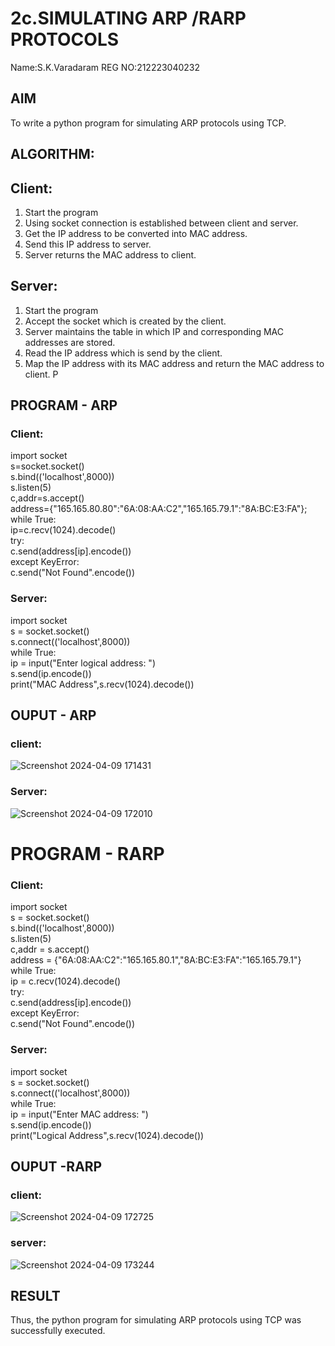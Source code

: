 # 2c.SIMULATING ARP /RARP PROTOCOLS
 Name:S.K.Varadaram
 REG NO:212223040232
## AIM
To write a python program for simulating ARP protocols using TCP.
## ALGORITHM:
## Client:
1. Start the program
2. Using socket connection is established between client and server.
3. Get the IP address to be converted into MAC address.
4. Send this IP address to server.
5. Server returns the MAC address to client.
## Server:
1. Start the program
2. Accept the socket which is created by the client.
3. Server maintains the table in which IP and corresponding MAC addresses are
stored.
4. Read the IP address which is send by the client.
5. Map the IP address with its MAC address and return the MAC address to client.
P
## PROGRAM - ARP
### Client:
import socket   
s=socket.socket()    
s.bind(('localhost',8000))    
s.listen(5)    
c,addr=s.accept()    
address={"165.165.80.80":"6A:08:AA:C2","165.165.79.1":"8A:BC:E3:FA"}; while True:    
ip=c.recv(1024).decode()    
try:    
c.send(address[ip].encode())   
except KeyError:   
c.send("Not Found".encode())   

### Server:
import socket    
s = socket.socket()    
s.connect(('localhost',8000))    
while True:   
ip = input("Enter logical address: ")   
s.send(ip.encode())    
print("MAC Address",s.recv(1024).decode())    
## OUPUT - ARP
### client:
![Screenshot 2024-04-09 171431](https://github.com/23004513/2c.ARP_RARP_PROTOCOLS/assets/138973069/f29e2182-0d63-40e0-b953-0e7ec5749fca)

### Server:
![Screenshot 2024-04-09 172010](https://github.com/23004513/2c.ARP_RARP_PROTOCOLS/assets/138973069/57768d61-b90b-4fa1-8709-ae97ecdc6e3b)

# PROGRAM - RARP
### Client:
import socket   
s = socket.socket()    
s.bind(('localhost',8000))   
s.listen(5)    
c,addr = s.accept()    
address = {"6A:08:AA:C2":"165.165.80.1","8A:BC:E3:FA":"165.165.79.1"}   
while True:   
ip = c.recv(1024).decode()   
try:    
c.send(address[ip].encode())   
except KeyError:    
c.send("Not Found".encode())   

### Server:
import socket   
s = socket.socket()    
s.connect(('localhost',8000))   
while True:    
ip = input("Enter MAC address: ")    
s.send(ip.encode())   
print("Logical Address",s.recv(1024).decode())   

## OUPUT -RARP
### client:
![Screenshot 2024-04-09 172725](https://github.com/23004513/2c.ARP_RARP_PROTOCOLS/assets/138973069/84b84a2b-9049-4d38-b8c4-4b518287dee3)
### server:
![Screenshot 2024-04-09 173244](https://github.com/23004513/2c.ARP_RARP_PROTOCOLS/assets/138973069/1fb76e5a-b398-4253-8147-990588ced9c4)

## RESULT
Thus, the python program for simulating ARP protocols using TCP was successfully 
executed.

